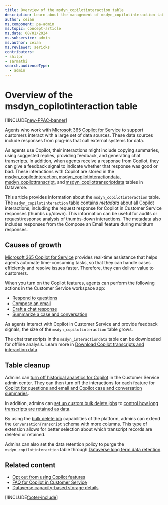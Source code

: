 ```yaml
---
title: Overview of the msdyn_copilotinteraction table 
description: Learn about the management of msdyn_copilotinteraction table storage.
author: ceian
ms.component: pa-admin
ms.topic: concept-article
ms.date: 08/01/2024
ms.subservice: admin
ms.author: ceian
ms.reviewer: sericks
contributors:
- shilpr
- sarmathi
search.audienceType: 
  - admin
---
```


# Overview of the msdyn_copilotinteraction table 

[!INCLUDE[new-PPAC-banner](~/includes/new-PPAC-banner.md)]

Agents who work with [Microsoft 365 Copilot for Service](https://www.microsoft.com/microsoft-copilot/microsoft-copilot-for-service) to support customers interact with a large set of data sources. These data sources include responses from plug-ins that call external systems for data.

As agents use Copilot, their interactions might include copying summaries, using suggested replies, providing feedback, and generating chat transcripts. In addition, when agents receive a response from Copilot, they can give a feedback signal to indicate whether that response was good or bad. These interactions with Copilot are stored in the [msdyn_copilotinteraction](/dynamics365/customer-service/develop/reference/entities/msdyn_copilotinteraction), [msdyn_copilotinteractiondata](/dynamics365/customer-service/develop/reference/entities/msdyn_copilotinteractiondata), [msdyn_copilottranscript](/dynamics365/customer-service/develop/reference/entities/msdyn_copilottranscript), and [msdyn_copilottranscriptdata](/dynamics365/customer-service/develop/reference/entities/msdyn_copilottranscriptdata) tables in Dataverse.

This article provides information about the `msdyn_copilotinteraction` table. The `msdyn_copilotinteraction` table contains *metadata* about all Copilot interactions, including the request response for Copilot in Customer Service responses (thumbs up/down). This information can be useful for audits or request/response analysis of thumbs-down interactions. The metadata also includes responses from the Compose an Email feature during multiturn responses.

## Causes of growth

[Microsoft 365 Copilot for Service](https://www.microsoft.com/microsoft-copilot/microsoft-copilot-for-service) provides real-time assistance that helps agents automate time-consuming tasks, so that they can handle cases efficiently and resolve issues faster. Therefore, they can deliver value to customers.

When you turn on the Copilot features, agents can perform the following actions in the Customer Service workspace app:

- [Respond to questions](/dynamics365/customer-service/administer/copilot-enable-help-pane#enable-ask-a-question)
- [Compose an email](/dynamics365/customer-service/administer/copilot-email-enable)
- [Draft a chat response](/dynamics365/customer-service/administer/copilot-enable-help-pane#enable-draft-a-response-preview)
- [Summarize a case and conversation](/dynamics365/customer-service/administer/copilot-enable-summary)

As agents interact with Copilot in Customer Service and provide feedback signals, the size of the `msdyn_copilotinteraction` table grows.

The chat transcripts in the `msdyn_interactiondata` table can be downloaded for offline analysis. Learn more in [Download Copilot transcripts and interaction data](/dynamics365/customer-service/develop/download-copilot-transcript-data).

## Table cleanup

Admins can [turn off historical analytics for Copilot](/dynamics365/customer-service/administer/configure-cs-historical-analytics-csh#enable-historical-analytics-for-copilot) in the Customer Service admin center. They can then turn off the interactions for each feature for [Copilot for questions and email and Copilot case and conversation summaries](/dynamics365/customer-service/administer/configure-copilot-features#opt-out-from-using-copilot-features).

In addition, admins can [set up custom bulk delete jobs](/microsoft-copilot-studio/analytics-sessions-transcripts#create-a-new-bulk-delete-job) to [control how long transcripts are retained as data](/microsoft-copilot-studio/analytics-sessions-transcripts#change-the-default-retention-period).

By using the [bulk delete job](/microsoft-copilot-studio/analytics-sessions-transcripts#create-a-new-bulk-delete-job) capabilities of the platform, admins can extend the `ConversationTranscript` schema with more columns. This type of extension allows for better selection about which transcript records are deleted or retained.

Admins can also set the data retention policy to purge the `msdyn_copilotinteraction` table through [Dataverse long term data retention](/power-apps/maker/data-platform/data-retention-overview).

## Related content

- [Opt out from using Copilot features](/dynamics365/customer-service/administer/configure-copilot-features#opt-out-from-using-copilot-features)
- [FAQ for Copilot in Customer Service](/dynamics365/customer-service/administer/faq-copilot-features)
- [Dataverse capacity-based storage details](capacity-storage.md)

[!INCLUDE[footer-include](../includes/footer-banner.md)]
